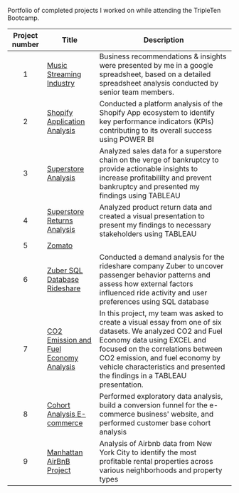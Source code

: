 
Portfolio of completed projects I worked on while attending the TripleTen Bootcamp.

| Project number | Title | Description |
| :-----------: | ----------- |----------- |
| 1 | [Music Streaming Industry](https://github.com/pshah116/Triple-Ten-Projects/tree/main/Music%20Streaming%20Industry) | Business recommendations & insights were presented by me in a google spreadsheet, based on a detailed spreadsheet analysis conducted by senior team members. |
| 2 | [Shopify Application Analysis](https://github.com/pshah116/Triple-Ten-Projects/tree/main/Shopify%20Application%20Analysis) | Conducted a platform analysis of the Shopify App ecosystem to identify key performance indicators (KPIs) contributing to its overall success using POWER BI |
| 3 | [Superstore Analysis](https://github.com/pshah116/Triple-Ten-Projects/tree/main/Superstore%20Analysis) | Analyzed sales data for a superstore chain on the verge of bankruptcy to provide actionable insights to increase profitabililty and prevent bankruptcy and presented my findings using TABLEAU |
| 4 | [Superstore Returns Analysis](https://github.com/pshah116/Triple-Ten-Projects/tree/main/Superstore%20Returns%20Analysis) | Analyzed product return data and created a visual presentation to present my findings to necessary stakeholders using TABLEAU |
| 5 | [Zomato](https://github.com/pshah116/Triple-Ten-Projects/tree/main/Zomato) |  | Conducted analysis on Zomato a food delivery business to support marketing and sales targeting growth using EXCEL and POWER BI
| 6 | [Zuber SQL Database Rideshare](https://github.com/pshah116/Triple-Ten-Projects/tree/main/Zuber%20SQL%20Database%20Rideshare) | Conducted a demand analysis for the rideshare company Zuber to uncover passenger behavior patterns and assess how external factors influenced ride activity and user preferences using SQL database  |
| 7 | [CO2 Emission and Fuel Economy Analysis](https://github.com/pshah116/Triple-Ten-Projects/tree/main/CO2%20Emission%20and%20Fuel%20Economy%20Analysis) | In this project, my team was asked to create a visual essay from one of six datasets. We analyzed CO2 and Fuel Economy data using EXCEL and focused on the correlations between CO2 emission, and fuel economy by vehicle characteristics and presented the findings in a TABLEAU presentation. |
| 8 | [Cohort Analysis E-commerce](https://github.com/pshah116/Triple-Ten-Projects/tree/main/Cohort%20Analysis%20E-Commerce) |  Performed exploratory data analysis, build a conversion funnel for the e-commerce business' website, and performed customer base cohort analysis |
| 9| [Manhattan AirBnB Project](https://github.com/pshah116/Triple-Ten-Projects/tree/main/Manhattan%20AirBnB%20Project) | Analysis of Airbnb data from New York City to identify the most profitable rental properties across various neighborhoods and property types |





 
